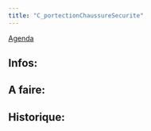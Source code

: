 ```yaml
---
title: "C_portectionChaussureSecurite"
---
```


[Agenda](notes/AgendaMaJournee.md) 
## Infos:

## A faire: 

## Historique: